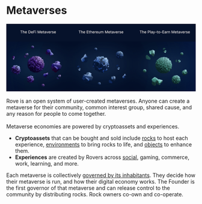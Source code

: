 # Metaverses

![Rove is composed of user-created, organic, ever-evolving metaverses.](<../.gitbook/assets/Screen Shot 2022-01-14 at 2.29.31 PM.png>)

Rove is an open system of user-created metaverses. Anyone can create a metaverse for their community, common interest group, shared cause, and any reason for people to come together. \
\
Metaverse economies are powered by cryptoassets and experiences.&#x20;

* **Cryptoassets** that can be bought and sold include [rocks](rocks/) to host each experience, [environments](environments.md) to bring rocks to life, and [objects](objects.md) to enhance them.&#x20;
* **Experiences** are created by Rovers across [social](../immersive-experiences/social-experiences.md), gaming, commerce, work, learning, and more.

Each metaverse is collectively [governed by its inhabitants](../user-owned/user-operated-governance.md). They decide how their metaverse is run, and how their digital economy works. The Founder is the first governor of that metaverse and can release control to the community by distributing rocks. Rock owners co-own and co-operate.&#x20;
